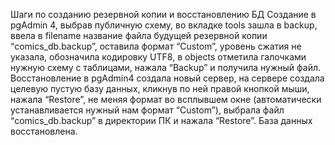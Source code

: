 Шаги по созданию резервной копии и восстановлению БД
Создание
в pgAdmin 4, выбрав публичную схему, во вкладке tools зашла в backup,
ввела в filename название файла будущей резервной копии “comics_db.backup”,
оставила формат “Custom”,
уровень сжатия не указала,
обозначила кодировку UTF8,
в objects отметила галочками нужную схему с таблицами,
нажала “Backup” и получила нужный файл.
Восстановление
в pgAdmin4 создала новый сервер,
на сервере создала целевую пустую базу данных,
кликнув по ней правой кнопкой мыши, нажала “Restore”,
не меняя формат во всплывшем окне (автоматически устанавливается нужный нам формат “Custom”), выбрала файл “comics_db.backup” в директории ПК и нажала “Restore”. База данных восстановлена.

